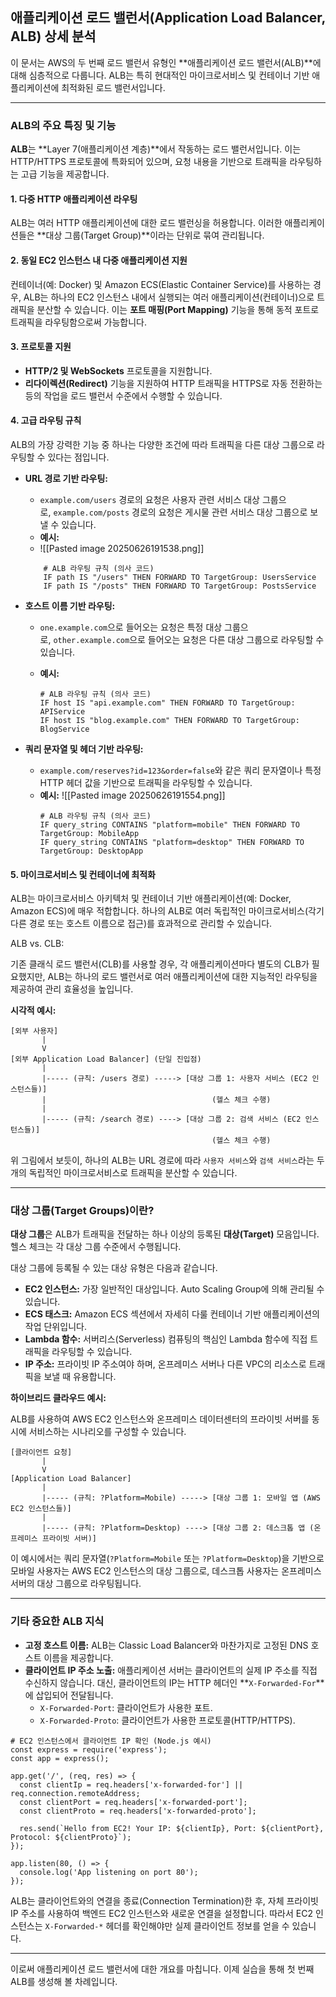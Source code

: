 
## 애플리케이션 로드 밸런서(Application Load Balancer, ALB) 상세 분석

이 문서는 AWS의 두 번째 로드 밸런서 유형인 **애플리케이션 로드 밸런서(ALB)**에 대해 심층적으로 다룹니다. ALB는 특히 현대적인 마이크로서비스 및 컨테이너 기반 애플리케이션에 최적화된 로드 밸런서입니다.

---

### ALB의 주요 특징 및 기능

**ALB**는 **Layer 7(애플리케이션 계층)**에서 작동하는 로드 밸런서입니다. 이는 HTTP/HTTPS 프로토콜에 특화되어 있으며, 요청 내용을 기반으로 트래픽을 라우팅하는 고급 기능을 제공합니다.

#### 1. 다중 HTTP 애플리케이션 라우팅

ALB는 여러 HTTP 애플리케이션에 대한 로드 밸런싱을 허용합니다. 이러한 애플리케이션들은 **대상 그룹(Target Group)**이라는 단위로 묶여 관리됩니다.

#### 2. 동일 EC2 인스턴스 내 다중 애플리케이션 지원

컨테이너(예: Docker) 및 Amazon ECS(Elastic Container Service)를 사용하는 경우, ALB는 하나의 EC2 인스턴스 내에서 실행되는 여러 애플리케이션(컨테이너)으로 트래픽을 분산할 수 있습니다. 이는 **포트 매핑(Port Mapping)** 기능을 통해 동적 포트로 트래픽을 라우팅함으로써 가능합니다.

#### 3. 프로토콜 지원

- **HTTP/2 및 WebSockets** 프로토콜을 지원합니다.
- **리다이렉션(Redirect)** 기능을 지원하여 HTTP 트래픽을 HTTPS로 자동 전환하는 등의 작업을 로드 밸런서 수준에서 수행할 수 있습니다.

#### 4. 고급 라우팅 규칙

ALB의 가장 강력한 기능 중 하나는 다양한 조건에 따라 트래픽을 다른 대상 그룹으로 라우팅할 수 있다는 점입니다.

- **URL 경로 기반 라우팅:**
    
    - `example.com/users` 경로의 요청은 사용자 관련 서비스 대상 그룹으로, `example.com/posts` 경로의 요청은 게시물 관련 서비스 대상 그룹으로 보낼 수 있습니다.
    - **예시:**
    - ![[Pasted image 20250626191538.png]]
        
	```
        # ALB 라우팅 규칙 (의사 코드)
        IF path IS "/users" THEN FORWARD TO TargetGroup: UsersService
        IF path IS "/posts" THEN FORWARD TO TargetGroup: PostsService
	```
        
- **호스트 이름 기반 라우팅:**
    
    - `one.example.com`으로 들어오는 요청은 특정 대상 그룹으로, `other.example.com`으로 들어오는 요청은 다른 대상 그룹으로 라우팅할 수 있습니다.
    - **예시:**
        
        ```
        # ALB 라우팅 규칙 (의사 코드)
        IF host IS "api.example.com" THEN FORWARD TO TargetGroup: APIService
        IF host IS "blog.example.com" THEN FORWARD TO TargetGroup: BlogService
        ```
        
- **쿼리 문자열 및 헤더 기반 라우팅:**
    
    - `example.com/reserves?id=123&order=false`와 같은 쿼리 문자열이나 특정 HTTP 헤더 값을 기반으로 트래픽을 라우팅할 수 있습니다.
    - **예시:**
        ![[Pasted image 20250626191554.png]]
        ```
        # ALB 라우팅 규칙 (의사 코드)
        IF query_string CONTAINS "platform=mobile" THEN FORWARD TO TargetGroup: MobileApp
        IF query_string CONTAINS "platform=desktop" THEN FORWARD TO TargetGroup: DesktopApp
        ```
        

#### 5. 마이크로서비스 및 컨테이너에 최적화

ALB는 마이크로서비스 아키텍처 및 컨테이너 기반 애플리케이션(예: Docker, Amazon ECS)에 매우 적합합니다. 하나의 ALB로 여러 독립적인 마이크로서비스(각기 다른 경로 또는 호스트 이름으로 접근)를 효과적으로 관리할 수 있습니다.

ALB vs. CLB:

기존 클래식 로드 밸런서(CLB)를 사용할 경우, 각 애플리케이션마다 별도의 CLB가 필요했지만, ALB는 하나의 로드 밸런서로 여러 애플리케이션에 대한 지능적인 라우팅을 제공하여 관리 효율성을 높입니다.

**시각적 예시:**

```
[외부 사용자]
       |
       V
[외부 Application Load Balancer] (단일 진입점)
       |
       |----- (규칙: /users 경로) -----> [대상 그룹 1: 사용자 서비스 (EC2 인스턴스들)]
       |                                     (헬스 체크 수행)
       |
       |----- (규칙: /search 경로) ----> [대상 그룹 2: 검색 서비스 (EC2 인스턴스들)]
                                             (헬스 체크 수행)
```

위 그림에서 보듯이, 하나의 ALB는 URL 경로에 따라 `사용자 서비스`와 `검색 서비스`라는 두 개의 독립적인 마이크로서비스로 트래픽을 분산할 수 있습니다.

---

### 대상 그룹(Target Groups)이란?

**대상 그룹**은 ALB가 트래픽을 전달하는 하나 이상의 등록된 **대상(Target)** 모음입니다. 헬스 체크는 각 대상 그룹 수준에서 수행됩니다.

대상 그룹에 등록될 수 있는 대상 유형은 다음과 같습니다.

- **EC2 인스턴스:** 가장 일반적인 대상입니다. Auto Scaling Group에 의해 관리될 수 있습니다.
- **ECS 태스크:** Amazon ECS 섹션에서 자세히 다룰 컨테이너 기반 애플리케이션의 작업 단위입니다.
- **Lambda 함수:** 서버리스(Serverless) 컴퓨팅의 핵심인 Lambda 함수에 직접 트래픽을 라우팅할 수 있습니다.
- **IP 주소:** 프라이빗 IP 주소여야 하며, 온프레미스 서버나 다른 VPC의 리소스로 트래픽을 보낼 때 유용합니다.

**하이브리드 클라우드 예시:**

ALB를 사용하여 AWS EC2 인스턴스와 온프레미스 데이터센터의 프라이빗 서버를 동시에 서비스하는 시나리오를 구성할 수 있습니다.

```
[클라이언트 요청]
       |
       V
[Application Load Balancer]
       |
       |----- (규칙: ?Platform=Mobile) -----> [대상 그룹 1: 모바일 앱 (AWS EC2 인스턴스들)]
       |
       |----- (규칙: ?Platform=Desktop) ----> [대상 그룹 2: 데스크톱 앱 (온프레미스 프라이빗 서버)]
```

이 예시에서는 쿼리 문자열(`?Platform=Mobile` 또는 `?Platform=Desktop`)을 기반으로 모바일 사용자는 AWS EC2 인스턴스의 대상 그룹으로, 데스크톱 사용자는 온프레미스 서버의 대상 그룹으로 라우팅됩니다.

---

### 기타 중요한 ALB 지식

- **고정 호스트 이름:** ALB는 Classic Load Balancer와 마찬가지로 고정된 DNS 호스트 이름을 제공합니다.
- **클라이언트 IP 주소 노출:** 애플리케이션 서버는 클라이언트의 실제 IP 주소를 직접 수신하지 않습니다. 대신, 클라이언트의 IP는 HTTP 헤더인 **`X-Forwarded-For`**에 삽입되어 전달됩니다.
    - `X-Forwarded-Port`: 클라이언트가 사용한 포트.
    - `X-Forwarded-Proto`: 클라이언트가 사용한 프로토콜(HTTP/HTTPS).

```
# EC2 인스턴스에서 클라이언트 IP 확인 (Node.js 예시)
const express = require('express');
const app = express();

app.get('/', (req, res) => {
  const clientIp = req.headers['x-forwarded-for'] || req.connection.remoteAddress;
  const clientPort = req.headers['x-forwarded-port'];
  const clientProto = req.headers['x-forwarded-proto'];

  res.send(`Hello from EC2! Your IP: ${clientIp}, Port: ${clientPort}, Protocol: ${clientProto}`);
});

app.listen(80, () => {
  console.log('App listening on port 80');
});
```

ALB는 클라이언트와의 연결을 종료(Connection Termination)한 후, 자체 프라이빗 IP 주소를 사용하여 백엔드 EC2 인스턴스와 새로운 연결을 설정합니다. 따라서 EC2 인스턴스는 `X-Forwarded-*` 헤더를 확인해야만 실제 클라이언트 정보를 얻을 수 있습니다.

---

이로써 애플리케이션 로드 밸런서에 대한 개요를 마칩니다. 이제 실습을 통해 첫 번째 ALB를 생성해 볼 차례입니다.